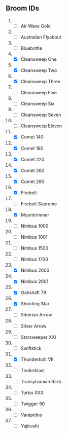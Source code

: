 ## Broom IDs
1. - [ ] Air Wave Gold
2. - [ ] Australian Flyabout
3. - [ ] Bluebottle
4. - [x] Cleansweep One
5. - [x] Cleansweep Two
6. - [x] Cleansweep Three
7. - [ ] Cleansweep Five
8. - [ ] Cleansweep Six
9. - [ ] Cleansweep Seven
10. - [ ] Cleansweep Eleven
11. - [x] Comet 140
12. - [x] Comet 180
13. - [x] Comet 220
14. - [x] Comet 260
15. - [x] Comet 290
16. - [x] Firebolt
17. - [ ] Firebolt Supreme
18. - [x] Moontrimmer
19. - [ ] Nimbus 1000
20. - [ ] Nimbus 1001
21. - [ ] Nimbus 1500
22. - [ ] Nimbus 1700
23. - [x] Nimbus 2000
24. - [x] Nimbus 2001
25. - [x] Oakshaft 79
26. - [x] Shooting Star
27. - [ ] Siberian Arrow
28. - [ ] Silver Arrow
29. - [ ] Starsweeper XXI
30. - [ ] Swiftstick
31. - [x] Thunderbolt VII
32. - [ ] Tinderblast
33. - [ ] Transylvanian Barb
34. - [ ] Turbo XXX
35. - [ ] Twigger 90
36. - [ ] Varápidos
37. - [ ] Yajirushi